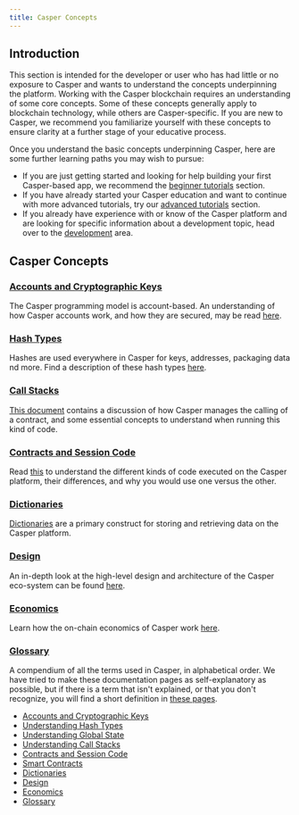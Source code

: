 ```yaml
---
title: Casper Concepts
---
```

## Introduction
This section is intended for the developer or user who has had little or no exposure to Casper and wants to understand the concepts underpinning the platform. Working with the Casper blockchain requires an understanding of some core concepts. Some of these concepts generally apply to blockchain technology, while others are Casper-specific. If you are new to Casper, we recommend you familiarize yourself with these concepts to ensure clarity at a further stage of your educative process.

Once you understand the basic concepts underpinning Casper, here are some further learning paths you may wish to pursue:

 - If you are just getting started and looking for help building your first Casper-based app, we recommend the [beginner tutorials](../resources/tutorials/beginner/index.md) section.
 - If you have already started your Casper education and want to continue with more advanced tutorials, try our [advanced tutorials](../resources/tutorials/advanced/index.md) section.
 - If you already have experience with or know of the Casper platform and are looking for specific information about a development topic, head over to the [development](../developers/index.md) area.

## Casper Concepts

### [Accounts and Cryptographic Keys](./accounts-and-keys.md)
The Casper programming model is account-based. An understanding of how Casper accounts work, and how they are secured, may be read [here](./accounts-and-keys.md).
### [Hash Types](./hash-types.md)
Hashes are used everywhere in Casper for keys, addresses, packaging data nd more. Find a description of these hash types [here](./hash-types.md).
### [Call Stacks](./callstack.md)
[This document](./callstack.md) contains a discussion of how Casper manages the calling of a contract, and some essential concepts to understand when running this kind of code.
### [Contracts and Session Code](./session-code.md)
Read [this](./session-code.md) to understand the different kinds of code executed on the Casper platform, their differences, and why you would use one versus the other.
### [Dictionaries](./dictionaries.md)
[Dictionaries](./dictionaries.md) are a primary construct for storing and retrieving data on the Casper platform.
### [Design](./design/index.md)
An in-depth look at the high-level design and architecture of the Casper eco-system can be found [here](./design/index.md).
### [Economics](./economics/index.md)
Learn how the on-chain economics of Casper work [here](./economics/index.md).
### [Glossary](./glossary/index.md)
A compendium of all the terms used in Casper, in alphabetical order. We have tried to make these documentation pages as self-explanatory as possible, but if there is a term that isn't explained, or that you don't recognize, you will find a short definition in [these pages](./glossary/index.md).

- [Accounts and Cryptographic Keys](./accounts-and-keys.md)
- [Understanding Hash Types](./hash-types.md)
- [Understanding Global State](./global-state.md)
- [Understanding Call Stacks](./callstack.md)
- [Contracts and Session Code](./session-code.md)
- [Smart Contracts](./smart-contracts.md)
- [Dictionaries](./dictionaries.md)
- [Design](./design/index.md)
- [Economics](./economics/index.md)
- [Glossary](./glossary/index.md)
